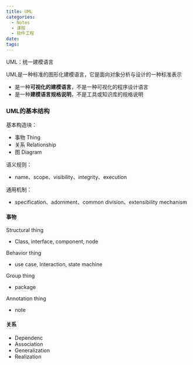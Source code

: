 ```yaml
---
title: UML
categories:
  - Notes
  - 课程
  - 软件工程
date:
tags:
---
```

UML：统一建模语言

UML是一种标准的图形化建模语言，它是面向对象分析与设计的一种标准表示
- 是一种**可视化的建模语言**，不是一种可视化的程序设计语言
- 是一种**建模语言规格说明**，不是工具或知识库的规格说明

### UML的基本结构
基本构造块：
- 事物 Thing
- 关系 Relationship
- 图 Diagram

语义规则：
- name、scope、visibility、integrity、execution

通用机制：
- specification、adornment、common division、extensibility mechanism

#### 事物
Structural thing
- Class, interface, component, node

Behavior thing
- use case, Interaction, state machine

Group thing
- package

Annotation thing
- note

#### 关系
- Dependenc
- Association
- Generalization
- Realization